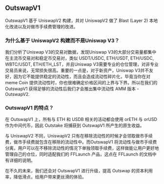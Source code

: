 
## OutswapV1

OutswapV1 基于 UniswapV2 构建，并对 UniswapV2 做了 Blast (Layer 2) 本地化改进以及对做市手续费管理的改进。

### 为什么基于 UniswapV2 构建而不是Uniswap V3？
我们分析了Uniswap V3的交易对数据，发现Uniswap V3的大部分交易量都集中在主流币交易对和稳定币交易对，类似 USDT/USDC, ETH/USDT, ETH/USDC, WBTC/USDT, ETH/ETH_LST，并且Uniswap V3需要专业的仓位管理，对非专业交易员来说，无常损失很高。重要的一点是，对于新资产，Uniswap V3并不友好，因为它不能提供稳定的流动性，而且会造成流动性碎片化，毕竟当你在对 meme Coin 提供流动性时，你也很难确定价格区间的上界与下界。所以在我们的 OutswapV1 获得足够的流动性后我们才会推出集中流动性 AMM 版本 - OutswapV2.

### OutswapV1 的特点？
在 OutswapV1 上，所有与 ETH 和 USDB 相关的活动都会使用 orETH 与 orUSD 作为中间代币，因此 Outstake 将捕获到 OutswapV1 所产生的原生收益。

与 UniswapV2 不同，UniswapV2 只有在移除流动性的时候才会领取做市手续费，做市手续费就包含在移除的流动性中。而OutswapV1 将流动性与做市手续费分离，用户可以在不移除流动性的情况下单独领取手续费，这样做能让用户更好地管理自己的仓位，同时适配我们的 FFLaunch 产品，这点在 FFLaunch 的文档中有详细的说明。

在不久的未来，我们还会对 OutswapV1 进行升级，提高 Outswap 的资本利用率，降低滑点，给用户带来更丝滑的体验。
